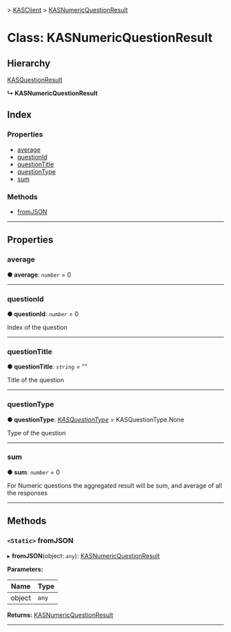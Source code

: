 [](../README.md) > [KASClient](../modules/kasclient.md) > [KASNumericQuestionResult](../classes/kasclient.kasnumericquestionresult.md)

# Class: KASNumericQuestionResult

## Hierarchy

 [KASQuestionResult](kasclient.kasquestionresult.md)

**↳ KASNumericQuestionResult**

## Index

### Properties

* [average](kasclient.kasnumericquestionresult.md#average)
* [questionId](kasclient.kasnumericquestionresult.md#questionid)
* [questionTitle](kasclient.kasnumericquestionresult.md#questiontitle)
* [questionType](kasclient.kasnumericquestionresult.md#questiontype)
* [sum](kasclient.kasnumericquestionresult.md#sum)
### Methods

* [fromJSON](kasclient.kasnumericquestionresult.md#fromjson)

---

## Properties

<a id="average"></a>

###  average

**● average**: *`number`* = 0

___

<a id="questionid"></a>

###  questionId

**● questionId**: *`number`* = 0

Index of the question

___

<a id="questiontitle"></a>

###  questionTitle

**● questionTitle**: *`string`* = ""

Title of the question

___

<a id="questiontype"></a>

###  questionType

**● questionType**: *[KASQuestionType](../enums/kasclient.kasquestiontype.md)* =  KASQuestionType.None

Type of the question

___

<a id="sum"></a>

###  sum

**● sum**: *`number`* = 0

For Numeric questions the aggregated result will be sum, and average of all the responses

___

## Methods

<a id="fromjson"></a>

### `<Static>` fromJSON

▸ **fromJSON**(object: *`any`*): [KASNumericQuestionResult](kasclient.kasnumericquestionresult.md)

**Parameters:**

| Name | Type |
| ------ | ------ |
| object | `any` |

**Returns:** [KASNumericQuestionResult](kasclient.kasnumericquestionresult.md)

___

